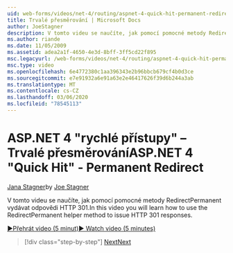 ```yaml
---
uid: web-forms/videos/net-4/routing/aspnet-4-quick-hit-permanent-redirect
title: Trvalé přesměrování | Microsoft Docs
author: JoeStagner
description: V tomto videu se naučíte, jak pomocí pomocné metody RedirectPermanent vydávat odpovědi HTTP 301.
ms.author: riande
ms.date: 11/05/2009
ms.assetid: adea2a1f-4650-4e3d-8bff-3ff5cd22f895
msc.legacyurl: /web-forms/videos/net-4/routing/aspnet-4-quick-hit-permanent-redirect
msc.type: video
ms.openlocfilehash: 6e4772380c1aa396343e2b96bbcb679cf4b0d3ce
ms.sourcegitcommit: e7e91932a6e91a63e2e46417626f39d6b244a3ab
ms.translationtype: MT
ms.contentlocale: cs-CZ
ms.lasthandoff: 03/06/2020
ms.locfileid: "78545113"
---
```

# <a name="aspnet-4-quick-hit---permanent-redirect"></a><span data-ttu-id="4e73b-103">ASP.NET 4 "rychlé přístupy" – Trvalé přesměrování</span><span class="sxs-lookup"><span data-stu-id="4e73b-103">ASP.NET 4 "Quick Hit" - Permanent Redirect</span></span>

<span data-ttu-id="4e73b-104">[Jana Stagner](https://github.com/JoeStagner)</span><span class="sxs-lookup"><span data-stu-id="4e73b-104">by [Joe Stagner](https://github.com/JoeStagner)</span></span>

<span data-ttu-id="4e73b-105">V tomto videu se naučíte, jak pomocí pomocné metody RedirectPermanent vydávat odpovědi HTTP 301.</span><span class="sxs-lookup"><span data-stu-id="4e73b-105">In this video you will learn how to use the RedirectPermanent helper method to issue HTTP 301 responses.</span></span> 

[<span data-ttu-id="4e73b-106">&#9654;Přehrát video (5 minut)</span><span class="sxs-lookup"><span data-stu-id="4e73b-106">&#9654; Watch video (5 minutes)</span></span>](https://channel9.msdn.com/Blogs/ASP-NET-Site-Videos/aspnet-4-quick-hit-permanent-redirect)

> [!div class="step-by-step"]
> [<span data-ttu-id="4e73b-107">Next</span><span class="sxs-lookup"><span data-stu-id="4e73b-107">Next</span></span>](aspnet-4-quick-hit-imperative-webforms-routing.md)
